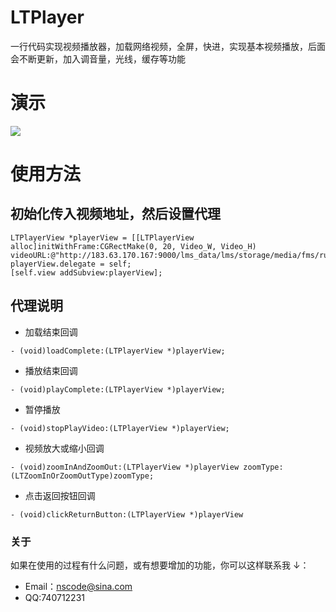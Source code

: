 # LTPlayer
一行代码实现视频播放器，加载网络视频，全屏，快进，实现基本视频播放，后面会不断更新，加入调音量，光线，缓存等功能
# 演示
![](http://ww2.sinaimg.cn/large/72f96cbajw1f7bwz030xjg20ae0j2qva.gif)
# 使用方法
## 初始化传入视频地址，然后设置代理
    LTPlayerView *playerView = [[LTPlayerView alloc]initWithFrame:CGRectMake(0, 20, Video_W, Video_H) videoURL:@"http://183.63.170.167:9000/lms_data/lms/storage/media/fms/ruheyuxiashugoutong_57a2cbfdb8cc9215161964jchce9eitr.mp4"];
    playerView.delegate = self;
    [self.view addSubview:playerView];
## 代理说明

* 加载结束回调 

```
- (void)loadComplete:(LTPlayerView *)playerView;
```
* 播放结束回调  

```
- (void)playComplete:(LTPlayerView *)playerView;
```
* 暂停播放

```
- (void)stopPlayVideo:(LTPlayerView *)playerView;
```
* 视频放大或缩小回调

```
- (void)zoomInAndZoomOut:(LTPlayerView *)playerView zoomType:(LTZoomInOrZoomOutType)zoomType;
```
* 点击返回按钮回调
 
```
- (void)clickReturnButton:(LTPlayerView *)playerView
```

###  关于

如果在使用的过程有什么问题，或有想要增加的功能，你可以这样联系我 ↓：

* Email：<nscode@sina.com>
* QQ:740712231




